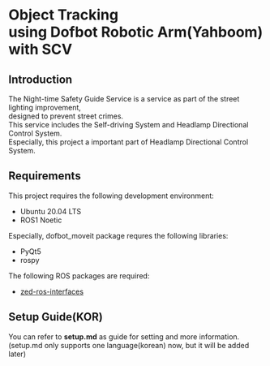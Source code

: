 # Object Tracking<br/>using Dofbot Robotic Arm(Yahboom) with SCV

## Introduction
The Night-time Safety Guide Service is a service as part of the street lighting improvement,
<br/>designed to prevent street crimes.
<br/>This service includes the Self-driving System and Headlamp Directional Control System.
<br/>Especially, this project a important part of Headlamp Directional Control System.

## Requirements
This project requires the following development environment:
- Ubuntu 20.04 LTS
- ROS1 Noetic

Especially, dofbot_moveit package requres the following libraries:
- PyQt5
- rospy

The following ROS packages are required:
- [zed-ros-interfaces](https://github.com/stereolabs/zed-ros-interfaces)

## Setup Guide(KOR)
You can refer to **setup.md** as guide for setting and more information.
<br/>(setup.md only supports one language(korean) now, but it will be added later)
